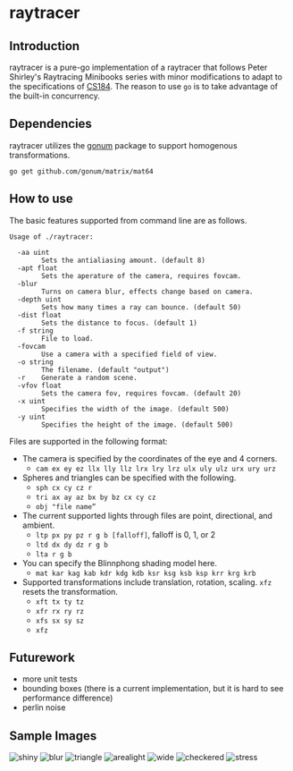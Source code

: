 # raytracer
## Introduction
raytracer is a pure-go implementation of a raytracer that follows Peter Shirley's Raytracing Minibooks series with minor modifications to adapt to the specifications of [CS184](http://inst.eecs.berkeley.edu/~cs184/fa16/assignments/as2/assignment-02.pdf). The reason to use `go` is to take advantage of the built-in concurrency.

## Dependencies
raytracer utilizes the [gonum](github.com/gonum/matrix/) package to support homogenous transformations.

`go get github.com/gonum/matrix/mat64`

## How to use
The basic features supported from command line are as follows.

```Shell
Usage of ./raytracer:

  -aa uint
    	Sets the antialiasing amount. (default 8)
  -apt float
    	Sets the aperature of the camera, requires fovcam.
  -blur
    	Turns on camera blur, effects change based on camera.
  -depth uint
    	Sets how many times a ray can bounce. (default 50)
  -dist float
    	Sets the distance to focus. (default 1)
  -f string
    	File to load.
  -fovcam
    	Use a camera with a specified field of view.
  -o string
    	The filename. (default "output")
  -r	Generate a random scene.
  -vfov float
    	Sets the camera fov, requires fovcam. (default 20)
  -x uint
    	Specifies the width of the image. (default 500)
  -y uint
    	Specifies the height of the image. (default 500)
```

Files are supported in the following format:
* The camera is specified by the coordinates of the eye and 4 corners.
  * `cam ex ey ez llx lly llz lrx lry lrz ulx uly ulz urx ury urz`
* Spheres and triangles can be specified with the following.
  * `sph cx cy cz r`
  * `tri ax ay az bx by bz cx cy cz`
  * `obj "file name”`
* The current supported lights through files are point, directional, and ambient.
  * `ltp px py pz r g b [falloff]`, falloff is 0, 1, or 2
  * `ltd dx dy dz r g b`
  * `lta r g b`
* You can specify the Blinnphong shading model here.
  * `mat kar kag kab kdr kdg kdb ksr ksg ksb ksp krr krg krb`
* Supported transformations include translation, rotation, scaling. `xfz` resets the transformation.
  * `xft tx ty tz`
  * `xfr rx ry rz`
  * `xfs sx sy sz`
  * `xfz`

## Futurework
* more unit tests
* bounding boxes (there is a current implementation, but it is hard to see performance difference)
* perlin noise

## Sample Images
![shiny]
![blur]
![triangle]
![arealight]
![wide]
![checkered]
![stress]

[shiny]: sample/shiny.png
[blur]: sample/blur.png
[triangle]: sample/triangle.png
[arealight]: sample/area_light.png
[wide]: sample/wide_view.png
[checkered]: sample/checkered.png
[stress]: sample/stress.png
